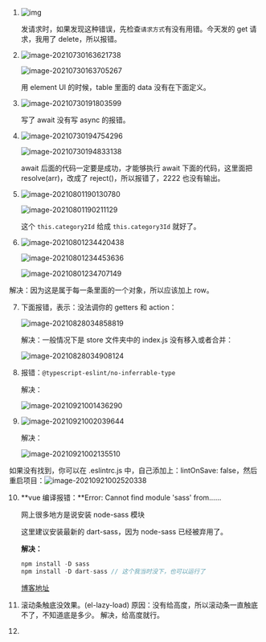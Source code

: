 1. ![img](https://img-blog.csdnimg.cn/20201117230901405.png?x-oss-process=image/watermark,type_ZmFuZ3poZW5naGVpdGk,shadow_10,text_aHR0cHM6Ly9ibG9nLmNzZG4ubmV0L3FxXzE3MzY5NTQ1,size_16,color_FFFFFF,t_70#pic_center)

   发请求时，如果发现这种错误，先检查`请求方式`有没有用错。今天发的 get 请求，我用了 delete，所以报错。

2. ![image-20210730163621738](报错表.assets/image-20210730163621738.png)

   ![image-20210730163705267](报错表.assets/image-20210730163705267.png)

   用 element UI 的时候，table 里面的 data 没有在下面定义。

3. ![image-20210730191803599](报错表.assets/image-20210730191803599.png)

   写了 await 没有写 async 的报错。

4. ![image-20210730194754296](报错表.assets/image-20210730194754296.png)

   ![image-20210730194833138](报错表.assets/image-20210730194833138.png)

   await 后面的代码一定要是成功，才能够执行 await 下面的代码，这里面把 resolve(arr)，改成了 reject()，所以报错了，2222 也没有输出。

5. ![image-20210801190130780](报错表.assets/image-20210801190130780.png)

   ![image-20210801190211129](报错表.assets/image-20210801190211129.png)

   这个 `this.category2Id` 给成 `this.category3Id` 就好了。

6. ![image-20210801234420438](报错表.assets/image-20210801234420438.png)

   ![image-20210801234453636](报错表.assets/image-20210801234453636.png)

    ![image-20210801234707149](报错表.assets/image-20210801234707149.png)

 解决：因为这是属于每一条里面的一个对象，所以应该加上 row。



7. 下面报错，表示：没法调你的 getters 和 action：

   ![image-20210828034858819](报错表.assets/image-20210828034858819.png)

   解决：一般情况下是 store 文件夹中的 index.js 没有移入或者合并：

   ![image-20210828034908124](报错表.assets/image-20210828034908124.png)

8. 报错：`@typescript-eslint/no-inferrable-type`

   解决：

   ![image-20210921001436290](报错表.assets/image-20210921001436290.png)

9. ![image-20210921002039644](报错表.assets/image-20210921002039644.png)

   解决：

   ![image-20210921002135510](报错表.assets/image-20210921002135510.png)

 如果没有找到，你可以在 .eslintrc.js 中，自己添加上：lintOnSave: false，然后重启项目：![image-20210921002520338](报错表.assets/image-20210921002520338.png)

10. **vue 编译报错：**Error: Cannot find module 'sass' from……

    网上很多地方是说安装 node-sass 模块

    这里建议安装最新的 dart-sass，因为 node-sass 已经被弃用了。

    **解决：**

    ```js
    npm install -D sass
    npm install -D dart-sass // 这个我当时没下，也可以运行了
    ```

    [博客地址](https://www.wjcms.net/archives/vue%E7%BC%96%E8%AF%91%E6%8A%A5%E9%94%99errorcannotfindmodulesassfrom)

11. 滚动条触底没效果。(el-lazy-load)
    原因：没有给高度，所以滚动条一直触底不了，不知道底是多少。
    解决，给高度就行。

12. 

